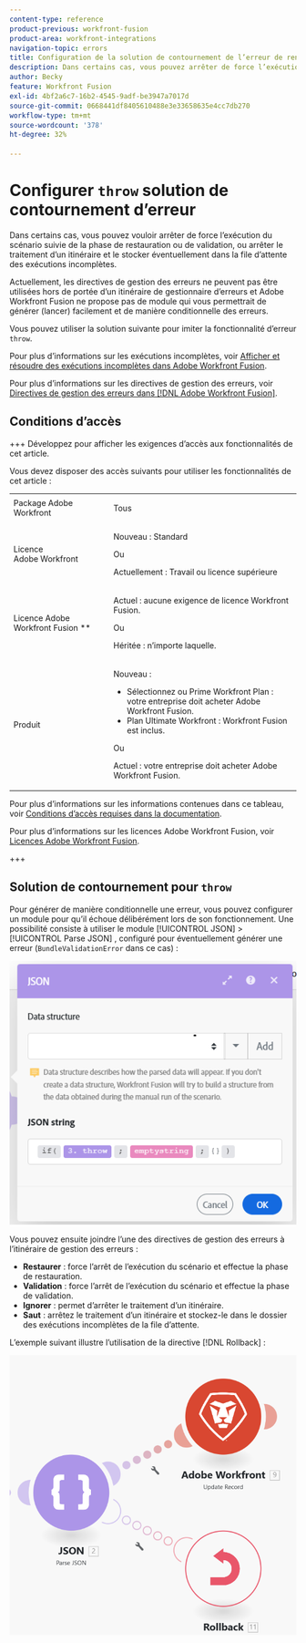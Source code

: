 ```yaml
---
content-type: reference
product-previous: workfront-fusion
product-area: workfront-integrations
navigation-topic: errors
title: Configuration de la solution de contournement de l’erreur de renvoi
description: Dans certains cas, vous pouvez arrêter de force l’exécution du scénario suivie de la phase Restauration ou Engagement ou arrêter le traitement d’un itinéraire et éventuellement le stocker dans la file d’attente Afficher et résoudre les exécutions incomplètes dans Adobe Workfront Fusion.
author: Becky
feature: Workfront Fusion
exl-id: 4bf2a6c7-16b2-4545-9adf-be3947a7017d
source-git-commit: 0668441df8405610488e3e33658635e4cc7db270
workflow-type: tm+mt
source-wordcount: '378'
ht-degree: 32%

---
```


# Configurer `throw` solution de contournement d’erreur

Dans certains cas, vous pouvez vouloir arrêter de force l’exécution du scénario suivie de la phase de restauration ou de validation, ou arrêter le traitement d’un itinéraire et le stocker éventuellement dans la file d’attente des exécutions incomplètes.

Actuellement, les directives de gestion des erreurs ne peuvent pas être utilisées hors de portée d’un itinéraire de gestionnaire d’erreurs et Adobe Workfront Fusion ne propose pas de module qui vous permettrait de générer (lancer) facilement et de manière conditionnelle des erreurs.

Vous pouvez utiliser la solution suivante pour imiter la fonctionnalité d’erreur `throw`.

Pour plus d’informations sur les exécutions incomplètes, voir [Afficher et résoudre des exécutions incomplètes dans Adobe Workfront Fusion](/help/workfront-fusion/manage-scenarios/view-and-resolve-incomplete-executions.md).

Pour plus d’informations sur les directives de gestion des erreurs, voir [Directives de gestion des erreurs dans  [!DNL Adobe Workfront Fusion]](/help/workfront-fusion/references/errors/directives-for-error-handling.md).

## Conditions d’accès

+++ Développez pour afficher les exigences d’accès aux fonctionnalités de cet article.

Vous devez disposer des accès suivants pour utiliser les fonctionnalités de cet article :

<table style="table-layout:auto">
 <col> 
 <col> 
 <tbody> 
  <tr> 
   <td role="rowheader">Package Adobe Workfront 
   <td> <p>Tous</p> </td> 
  </tr> 
  <tr data-mc-conditions=""> 
   <td role="rowheader">Licence Adobe Workfront</td> 
   <td> <p>Nouveau : Standard</p><p>Ou</p><p>Actuellement : Travail ou licence supérieure</p> </td> 
  </tr> 
  <tr> 
   <td role="rowheader">Licence Adobe Workfront Fusion **</td> 
   <td>
   <p>Actuel : aucune exigence de licence Workfront Fusion.</p>
   <p>Ou</p>
   <p>Héritée : n’importe laquelle. </p>
   </td> 
  </tr> 
  <tr> 
   <td role="rowheader">Produit</td> 
   <td>
   <p>Nouveau :</p> <ul><li>Sélectionnez ou Prime Workfront Plan : votre entreprise doit acheter Adobe Workfront Fusion.</li><li>Plan Ultimate Workfront : Workfront Fusion est inclus.</li></ul>
   <p>Ou</p>
   <p>Actuel : votre entreprise doit acheter Adobe Workfront Fusion.</p>
   </td> 
  </tr>
 </tbody> 
</table>

Pour plus d’informations sur les informations contenues dans ce tableau, voir [Conditions d’accès requises dans la documentation](/help/workfront-fusion/references/licenses-and-roles/access-level-requirements-in-documentation.md).

Pour plus d’informations sur les licences Adobe Workfront Fusion, voir [Licences Adobe Workfront Fusion](/help/workfront-fusion/set-up-and-manage-workfront-fusion/licensing-operations-overview/license-automation-vs-integration.md).

+++

## Solution de contournement pour `throw`

Pour générer de manière conditionnelle une erreur, vous pouvez configurer un module pour qu’il échoue délibérément lors de son fonctionnement. Une possibilité consiste à utiliser le module [!UICONTROL JSON] > [!UICONTROL Parse JSON] , configuré pour éventuellement générer une erreur (`BundleValidationError` dans ce cas) :

![ Erreur JSON ](assets/json-parse-json.png)

Vous pouvez ensuite joindre l’une des directives de gestion des erreurs à l’itinéraire de gestion des erreurs :

* **Restaurer** : force l’arrêt de l’exécution du scénario et effectue la phase de restauration.
* **Validation** : force l’arrêt de l’exécution du scénario et effectue la phase de validation.
* **Ignorer** : permet d’arrêter le traitement d’un itinéraire.
* **Saut** : arrêtez le traitement d’un itinéraire et stockez-le dans le dossier des exécutions incomplètes de la file d’attente.

L’exemple suivant illustre l’utilisation de la directive [!DNL Rollback] :

![](assets/rollback-directive.png)
